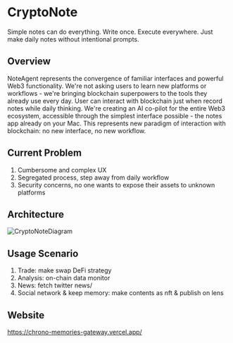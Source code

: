 # CryptoNote

Simple notes can do everything. Write once. Execute everywhere.
Just make daily notes without intentional prompts.

## Overview
NoteAgent represents the convergence of familiar interfaces and powerful Web3 functionality. We're not asking users to learn new platforms or workflows - we're bringing blockchain superpowers to the tools they already use every day. User can interact with blockchain just when record notes while daily thinking.
We're creating an AI co-pilot for the entire Web3 ecosystem, accessible through the simplest interface possible - the notes app already on your Mac. This represents new paradigm of interaction with blockchain: no new interface, no new workflow.

## Current Problem
1. Cumbersome and complex UX
2. Segregated process, step away from daily workflow
3. Security concerns, no one wants to expose their assets to unknown platforms

## Architecture
![CryptoNoteDiagram](https://github.com/user-attachments/assets/46d27ce4-09ff-436c-9aa1-e6241eec851d)

## Usage Scenario
1. Trade: make swap DeFi strategy 
2. Analysis: on-chain data monitor
3. News: fetch twitter news/
4. Social network & keep memory: make contents as nft & publish on lens


## Website
https://chrono-memories-gateway.vercel.app/
